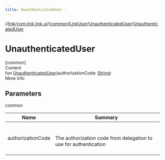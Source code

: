 ```yaml
---
title: UnauthenticatedUser -
---
```

//[link](../../../index.md)/[com.tink.link.ui](../../index.md)/[[common]LinkUser](../index.md)/[UnauthenticatedUser](index.md)/[UnauthenticatedUser](-unauthenticated-user.md)



# UnauthenticatedUser  
[common]  
Content  
fun [UnauthenticatedUser](-unauthenticated-user.md)(authorizationCode: [String](https://kotlinlang.org/api/latest/jvm/stdlib/kotlin/-string/index.html))  
More info  


## Parameters  
  
common  
  
|  Name|  Summary| 
|---|---|
| <a name="com.tink.link.ui/LinkUser.UnauthenticatedUser/UnauthenticatedUser/#kotlin.String/PointingToDeclaration/"></a>authorizationCode| <a name="com.tink.link.ui/LinkUser.UnauthenticatedUser/UnauthenticatedUser/#kotlin.String/PointingToDeclaration/"></a><br><br>The authorization code from delegation to use for authentication<br><br>
  
  



